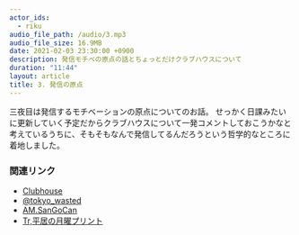 ```yaml
---
actor_ids:
  - riku
audio_file_path: /audio/3.mp3
audio_file_size: 16.9MB
date: 2021-02-03 23:30:00 +0900
description: 発信モチベの原点の話とちょっとだけクラブハウスについて
duration: "11:44"
layout: article
title: 3. 発信の原点
---
```


三夜目は発信するモチベーションの原点についてのお話。
せっかく日課みたいに更新していく予定だからクラブハウスについて一発コメントしておこうかなと考えているうちに、そもそもなんで発信してるんだろうという哲学的なところに着地しました。

### 関連リンク

- [Clubhouse](https://www.joinclubhouse.com/)
- [@tokyo_wasted](https://twitter.com/tokyo_wasted/)
- [AM.SanGoCan](http://350can.beer/)
- [Tr,平居の月曜プリント](https://takashukumuhak.hatenablog.com/)
